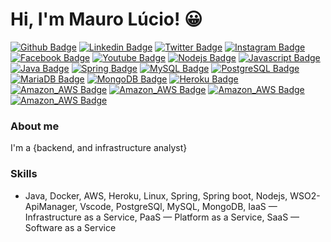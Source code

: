 # Hi, I'm Mauro Lúcio! :grinning: 
[![Github Badge](https://img.shields.io/badge/-Github-000?style=flat-square&logo=Github&logoColor=white&link=https://github.com/mauroslucios)](https://github.com/mauroslucios)
[![Linkedin Badge](https://img.shields.io/badge/-LinkedIn-blue?style=flat-square&labelColor=01579B&logo=Linkedin&logoColor=white&link=https://www.linkedin.com/in/mauro-lúcio-pereira/)](https://www.linkedin.com/in/mauro-lúcio-pereira/)
[![Twitter Badge](https://img.shields.io/badge/-Twitter-1ca0f1?style=flat-square&labelColor=01579B&logo=twitter&logoColor=white&link=https://twitter.com/mauroslucios)](https://twitter.com/mauroslucios)
[![Instagram Badge](https://img.shields.io/badge/Instagram-E4405F?style=flat-square&labelColor=CC0000&logo=instagram&logoColor=white)](https://www.instagram.com/luciospsilva/)
[![Facebook Badge](https://img.shields.io/badge/facebook-%231877F2.svg?&style=flat-square&labelColor=01579B&logo=facebook&logoColor=white)](https://www.facebook.com/mauroslucios)
[![Youtube Badge](https://img.shields.io/badge/YouTube-FF0000?style=flat-square&logo=youtube&logoColor=white)](https://www.youtube.com/channel/UCFUC1CjoLr7PTFVMRAbLkiw)
[![Nodejs Badge](https://img.shields.io/badge/Node.js-43853D?style=flat-square&logo=node.js&logoColor=white)]()
[![Javascript Badge](https://img.shields.io/badge/JavaScript-323330?style=flat-square&logo=javascript&logoColor=F7DF1E)]()
[![Java Badge](https://img.shields.io/badge/Java-ED8B00?style=flat-square&logo=java&logoColor=white)]()
[![Spring Badge](https://img.shields.io/badge/Spring-6DB33F?style=flat-square&logo=spring&logoColor=white)]()
[![MySQL Badge](https://img.shields.io/badge/MySQL-00000F?style=flat-square&logo=mysql&logoColor=white)]()
[![PostgreSQL Badge](https://img.shields.io/badge/PostgreSQL-316192?style=flat-square&logo=postgresql&logoColor=white)]()
[![MariaDB Badge](https://img.shields.io/badge/MariaDB-01529E?style=flat-square&logo=mariadb&logoColor=white)]()
[![MongoDB Badge](https://img.shields.io/badge/MongoDB-4EA94B?style=flat-squaree&logo=mongodb&logoColor=white)]()
[![Heroku Badge](https://img.shields.io/badge/Heroku-430098?style=flat-square&logo=heroku&logoColor=white)]()
[![Amazon_AWS Badge](https://img.shields.io/badge/Amazon_AWS-232F3E?style=flat-square&logo=amazon-aws&logoColor=white)]()
[![Amazon_AWS Badge](https://img.shields.io/badge/Docker-2496ED?style=flat-square&logo=docker&logoColor=white)]()
[![Amazon_AWS Badge](https://img.shields.io/badge/Vagrant-2966CE?style=flat-square&logo=vagrant&logoColor=white)]()
[![Amazon_AWS Badge](https://img.shields.io/badge/Linux-E34F26?style=flat-square&logo=linux&logoColor=black)]()

  
### About me
I'm a {backend, and infrastructure analyst} 

### Skills
- Java, Docker, AWS, Heroku, Linux, Spring, Spring boot, Nodejs, WSO2-ApiManager, Vscode, PostgreSQl, MySQL, MongoDB, IaaS — Infrastructure as a Service, PaaS — Platform as a Service, SaaS — Software as a Service

  
  
